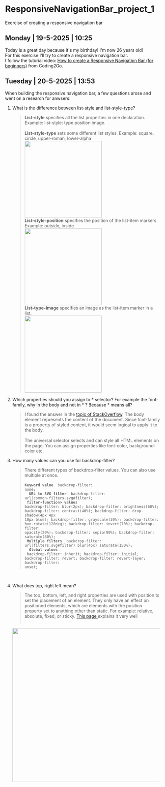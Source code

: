 # ResponsiveNavigationBar_project_1
Exercise of creating a responsive navigation bar

## Monday | 19-5-2025 | 10:25
Today is a great day because it's my birthday! I'm now 26 years old!<br>
For this exercise I'll try to create a responsive navigation bar. <br>I follow the tutorial video: <a href="https://www.youtube.com/watch?v=U8smiWQ8Seg&t=683s">How to create a Responsive Navigation Bar (for beginners)</a> from Coding2Go.

## Tuesday | 20-5-2025 | 13:53
When building the responsive navigation bar, a few questions arose and went on a research for anwsers:

1. What is the difference between list-style and list-style-type?
   ><b>List-style</b> specifies all the list properties in one declaration.<br>Example: list-style: type position image.
   ><br><br><b>List-style-type</b> sets some different list styles. Example: square, circle, upper-roman, lower-alpha<br>
   ><img src="https://global.discourse-cdn.com/freecodecamp/original/4X/8/5/e/85ec24409f3b06da649004c0cb3297a201de1308.png" width=250>
    ><br><b>List-style-position</b> specifies the position of the list-item markers. Example: outside, inside <br>
    ><img src="https://global.discourse-cdn.com/freecodecamp/original/4X/5/7/d/57dacfef3f25827b6810e0b03092d76182512573.png" width=250><br>
    ><b>List-type-image</b> specifies an image as the list-item marker in a list.<br>
    ><img src="https://global.discourse-cdn.com/freecodecamp/original/4X/d/4/0/d40ba25e4b686a11c0cf65f40e104786b0e5a42f.png" width=250>
    
3. Which properties should you assign to * selector? For example the font-family, why in the body and not in * ? Because * means all?
   >I found the answer in the <a href="https://stackoverflow.com/questions/42925682/where-to-set-font-family-body-or-html-element">topic of StackOverflow</a>. The body element represents the content of the document. Since font-family is a property of styled content, it would seem logical to apply it to the body.<br><br>The universal selector selects and can style all HTML elements on the page. You can assign properties like font-color, background-color etc.
   
5. How many values can you use for backdrop-filter?
   >There different types of backdrop-filter values. You can also use multiple at once.<br><br>
   ><code><b>Keyword value </b>
   backdrop-filter: none;
   ><br>
   <b> URL to SVG filter </b>
   backdrop-filter: url(common-filters.svg#filter);
   ><br>
   <b>filter-function> values</b>
   backdrop-filter: blur(2px);
   backdrop-filter: brightness(60%);
   backdrop-filter: contrast(40%);
   backdrop-filter: drop-shadow(4px 4px 10px blue);
   backdrop-filter: grayscale(30%);
   backdrop-filter: hue-rotate(120deg);
   backdrop-filter: invert(70%);
   backdrop-filter: opacity(20%);
   backdrop-filter: sepia(90%);
   backdrop-filter: saturate(80%);
   ><br>
   <b>Multiple filters </b>
   backdrop-filter: url(filters.svg#filter) blur(4px) saturate(150%);
   ><br>
   <b> Global values </b>
   backdrop-filter: inherit;
   backdrop-filter: initial;
   backdrop-filter: revert;
   backdrop-filter: revert-layer;
   backdrop-filter: unset;</code>
   <br>
7. What does top, right left mean?
   >The top, bottom, left, and right properties are used with position to set the placement of an element. They only have an effect on positioned elements, which are elements with the position property set to anything other than static. For example: relative, absolute, fixed, or sticky. <a href="https://css-tricks.com/almanac/properties/t/top-right-bottom-left/#:~:text=The%20top%20%2C%20bottom%20%2C%20left%20%2C,absolute%20%2C%20fixed%20%2C%20or%20sticky%20.">This  page </a>explains it very well <br><br>
   <img src="https://global.discourse-cdn.com/freecodecamp/original/4X/5/3/c/53c353a673f44fe80ba8c81977940ca97971a172.png" width=500>
